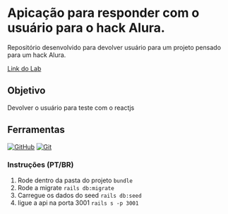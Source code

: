 <h1>
    <a href="https://www.dio.me/">
     </a>
    <span> Apicação para responder com o usuário para o hack Alura.</span>
</h1>

Repositório desenvolvido para devolver usuário para um projeto pensado para um hack Alura.

[Link do Lab](https://www.hackforchange.com.br/)


## Objetivo
Devolver o usuário para teste com o reactjs

## Ferramentas
[![GitHub](https://img.shields.io/badge/GitHub-000?style=for-the-badge&logo=github&logoColor=30A3DC)](https://docs.github.com/)
[![Git](https://img.shields.io/badge/Git-000?style=for-the-badge&logo=git&logoColor=E94D5F)](https://git-scm.com/doc)


### Instruções (PT/BR)
1. Rode dentro da pasta do projeto `bundle`
2. Rode a migrate `rails db:migrate`
3. Carregue os dados do seed `rails db:seed`
4. ligue a api na porta 3001 `rails s -p 3001`
